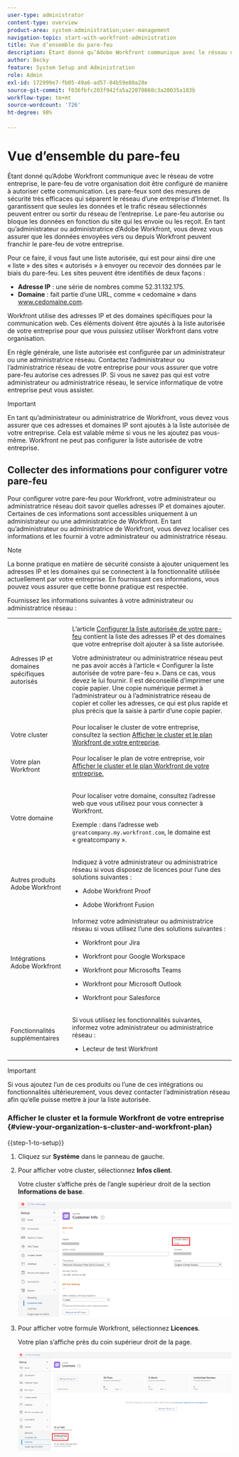 ```yaml
---
user-type: administrator
content-type: overview
product-area: system-administration;user-management
navigation-topic: start-with-workfront-administration
title: Vue d’ensemble du pare-feu
description: Étant donné qu’Adobe Workfront communique avec le réseau de votre entreprise, le pare-feu de votre organisation doit être configuré de manière à autoriser cette communication. Les pare-feux sont des mesures de sécurité très efficaces qui séparent le réseau d’une entreprise d’Internet. Ils garantissent que seules les données et le trafic réseau sélectionnés peuvent entrer ou sortir du réseau de l’entreprise. Le pare-feu autorise ou bloque les données en fonction du site qui les envoie ou les reçoit. En tant qu’administrateur ou administratrice d’Adobe Workfront, vous devez vous assurer que les données envoyées vers ou depuis Workfront peuvent franchir le pare-feu de votre entreprise.
author: Becky
feature: System Setup and Administration
role: Admin
exl-id: 172999e7-fb05-49a6-ad57-84b59e80a28e
source-git-commit: f036fbfc203f942fa5a22070860c3a20035a183b
workflow-type: tm+mt
source-wordcount: '726'
ht-degree: 98%

---
```


# Vue d’ensemble du pare-feu

Étant donné qu’Adobe Workfront communique avec le réseau de votre entreprise, le pare-feu de votre organisation doit être configuré de manière à autoriser cette communication. Les pare-feux sont des mesures de sécurité très efficaces qui séparent le réseau d’une entreprise d’Internet. Ils garantissent que seules les données et le trafic réseau sélectionnés peuvent entrer ou sortir du réseau de l’entreprise. Le pare-feu autorise ou bloque les données en fonction du site qui les envoie ou les reçoit. En tant qu’administrateur ou administratrice d’Adobe Workfront, vous devez vous assurer que les données envoyées vers ou depuis Workfront peuvent franchir le pare-feu de votre entreprise.

Pour ce faire, il vous faut une liste autorisée, qui est pour ainsi dire une « liste » des sites « autorisés » à envoyer ou recevoir des données par le biais du pare-feu. Les sites peuvent être identifiés de deux façons :

* **Adresse IP** : une série de nombres comme 52.31.132.175.
* **Domaine** : fait partie d’une URL, comme « cedomaine » dans www.cedomaine.com.

Workfront utilise des adresses IP et des domaines spécifiques pour la communication web. Ces éléments doivent être ajoutés à la liste autorisée de votre entreprise pour que vous puissiez utiliser Workfront dans votre organisation.

En règle générale, une liste autorisée est configurée par un administrateur ou une administratrice réseau. Contactez l’administrateur ou l’administratrice réseau de votre entreprise pour vous assurer que votre pare-feu autorise ces adresses IP. Si vous ne savez pas qui est votre administrateur ou administratrice réseau, le service informatique de votre entreprise peut vous assister.

>[!IMPORTANT]
>
>En tant qu’administrateur ou administratrice de Workfront, vous devez vous assurer que ces adresses et domaines IP sont ajoutés à la liste autorisée de votre entreprise. Cela est valable même si vous ne les ajoutez pas vous-même. Workfront ne peut pas configurer la liste autorisée de votre entreprise.

## Collecter des informations pour configurer votre pare-feu

Pour configurer votre pare-feu pour Workfront, votre administrateur ou administratrice réseau doit savoir quelles adresses IP et domaines ajouter. Certaines de ces informations sont accessibles uniquement à un administrateur ou une administratrice de Workfront. En tant qu’administrateur ou administratrice de Workfront, vous devez localiser ces informations et les fournir à votre administrateur ou administratrice réseau.

>[!NOTE]
>
>La bonne pratique en matière de sécurité consiste à ajouter uniquement les adresses IP et les domaines qui se connectent à la fonctionnalité utilisée actuellement par votre entreprise. En fournissant ces informations, vous pouvez vous assurer que cette bonne pratique est respectée.

Fournissez les informations suivantes à votre administrateur ou administratrice réseau :

<table style="table-layout:auto"> 
 <col> 
 <col> 
 <tbody> 
  <tr> 
   <td role="rowheader">Adresses IP et domaines spécifiques autorisés</td> 
   <td> <p>L’article <a href="../../administration-and-setup/get-started-wf-administration/configure-your-firewall.md" class="MCXref xref">Configurer la liste autorisée de votre pare-feu</a> contient la liste des adresses IP et des domaines que votre entreprise doit ajouter à sa liste autorisée. </p> <p>Votre administrateur ou administratrice réseau peut ne pas avoir accès à l’article « Configurer la liste autorisée de votre pare-feu ». Dans ce cas, vous devez le lui fournir. Il est déconseillé d’imprimer une copie papier. Une copie numérique permet à l’administrateur ou à l’administratrice réseau de copier et coller les adresses, ce qui est plus rapide et plus précis que la saisie à partir d’une copie papier.</p> </td> 
  </tr> 
  <tr> 
   <td role="rowheader">Votre cluster</td> 
   <td>Pour localiser le cluster de votre entreprise, consultez la section <a href="#view-your-organization-s-cluster-and-workfront-plan" class="MCXref xref">Afficher le cluster et le plan Workfront de votre entreprise</a>.</td> 
  </tr> 
  <tr> 
   <td role="rowheader">Votre plan Workfront</td> 
   <td> <p>Pour localiser le plan de votre entreprise, voir <a href="#view-your-organization-s-cluster-and-workfront-plan" class="MCXref xref">Afficher le cluster et le plan Workfront de votre entreprise.</a></p> </td> 
  </tr> 
  <tr> 
   <td role="rowheader">Votre domaine</td> 
   <td> <p>Pour localiser votre domaine, consultez l’adresse web que vous utilisez pour vous connecter à Workfront.</p> <p>Exemple : dans l’adresse web <code>greatcompany.my.workfront.com</code>, le domaine est « greatcompany ».</p> </td> 
  </tr> 
  <tr> 
   <td role="rowheader">Autres produits Adobe Workfront</td> 
   <td> <p>Indiquez à votre administrateur ou administratrice réseau si vous disposez de licences pour l’une des solutions suivantes :</p> 
    <ul> 
     <li> <p>Adobe Workfront Proof</p> </li> 
     <li> <p>Adobe Workfront Fusion </p> </li> 
    </ul> </td> 
  </tr> 
  <tr> 
   <td role="rowheader">Intégrations Adobe Workfront</td> 
   <td>Informez votre administrateur ou administratrice réseau si vous utilisez l’une des solutions suivantes :
    <ul>
     <li><p>Workfront pour Jira</p></li>
     <li><p>Workfront pour Google Workspace</p></li>
     <li><p>Workfront pour Microsofts Teams</p></li>
     <li><p>Workfront pour Microsoft Outlook</p></li>
     <li><p>Workfront pour Salesforce</p></li>
    </ul></td> 
  </tr> 
  <tr> 
   <td role="rowheader">Fonctionnalités supplémentaires</td> 
   <td> <p>Si vous utilisez les fonctionnalités suivantes, informez votre administrateur ou administratrice réseau :</p> 
    <ul> 
     <li> <p>Lecteur de test Workfront</p> </li> 
    </ul> </td>
  </tr> 
 </tbody> 
</table>

>[!IMPORTANT]
>
>Si vous ajoutez l’un de ces produits ou l’une de ces intégrations ou fonctionnalités ultérieurement, vous devez contacter l’administration réseau afin qu’elle puisse mettre à jour la liste autorisée.

### Afficher le cluster et la formule Workfront de votre entreprise {#view-your-organization-s-cluster-and-workfront-plan}

{{step-1-to-setup}}

1. Cliquez sur **Système** dans le panneau de gauche.
1. Pour afficher votre cluster, sélectionnez **Infos client**.

   Votre cluster s’affiche près de l’angle supérieur droit de la section **Informations de base**.

   ![](assets/locate-cluster.png)

1. Pour afficher votre formule Workfront, sélectionnez **Licences**.

   Votre plan s’affiche près du coin supérieur droit de la page.

   ![](assets/locate-plan.png)
